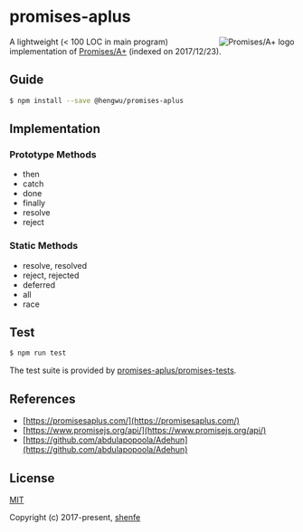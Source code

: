 # promises-aplus

<a href="https://promisesaplus.com/">
    <img src="https://promisesaplus.com/assets/logo-small.png" alt="Promises/A+ logo"
         title="Promises/A+ 1.0 compliant" align="right" />
</a>

A lightweight (< 100 LOC in main program) implementation of [Promises/A+](https://promisesaplus.com/) (indexed on 2017/12/23).

## Guide

```bash
$ npm install --save @hengwu/promises-aplus
```

## Implementation

### Prototype Methods

* then
* catch
* done
* finally
* resolve
* reject

### Static Methods

* resolve, resolved
* reject, rejected
* deferred
* all
* race

## Test

```bash
$ npm run test
```

The test suite is provided by [promises-aplus/promises-tests](https://github.com/promises-aplus/promises-tests).

## References

* [https://promisesaplus.com/](https://promisesaplus.com/)
* [https://www.promisejs.org/api/](https://www.promisejs.org/api/)
* [https://github.com/abdulapopoola/Adehun](https://github.com/abdulapopoola/Adehun)

## License

[MIT](http://opensource.org/licenses/MIT)

Copyright (c) 2017-present, [shenfe](https://github.com/shenfe)
